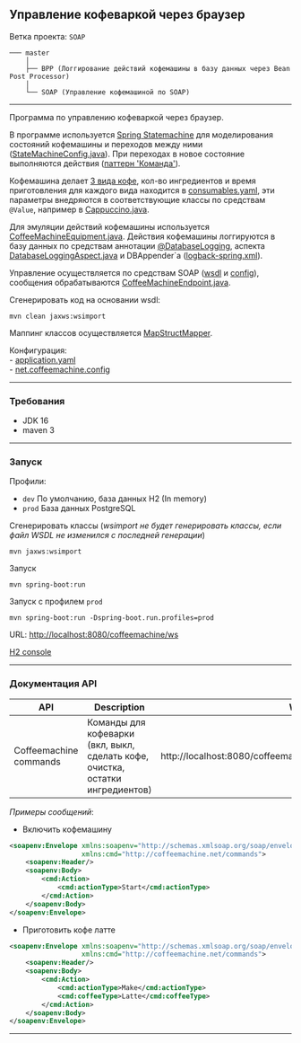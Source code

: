 Управление кофеваркой через браузер
-----------------------------------

Ветка проекта: `SOAP`
```shell
─── master    
    │
    ├── BPP (Логгирование действий кофемашины в базу данных через Bean Post Processor)
    │
    └── SOAP (Управление кофемашиной по SOAP)
```
___

Программа по управлению кофеваркой через браузер.

В программе используется [Spring Statemachine](https://docs.spring.io/spring-statemachine/docs/3.0.1/reference/) для 
моделирования состояний кофемашины и переходов между ними 
([StateMachineConfig.java](src/main/java/net/coffeemachine/config/StateMachineConfig.java)).
При переходах в новое состояние выполняются действия 
([паттерн 'Команда'](src/main/java/net/coffeemachine/service/statemachine/commands)).  

Кофемашина делает [3 вида кофе](src/main/java/net/coffeemachine/model/coffee/CoffeeType.java), кол-во ингредиентов и 
время приготовления для каждого вида находится в [consumables.yaml](src/main/resources/consumables.yaml), эти параметры 
внедряются в соответствующие классы по средствам `@Value`, например в [Cappuccino.java](src/main/java/net/coffeemachine/model/coffee/Cappuccino.java).

Для эмуляции действий кофемашины используется [CoffeeMachineEquipment.java](src/main/java/net/coffeemachine/service/CoffeeMachineEquipment.java).
Действия кофемашины логгируются в базу данных по средствам аннотации [@DatabaseLogging](src/main/java/net/coffeemachine/util/aspect/DatabaseLogging.java),
аспекта [DatabaseLoggingAspect.java](src/main/java/net/coffeemachine/util/aspect/DatabaseLoggingAspect.java) и 
DBAppender`а ([logback-spring.xml](src/main/resources/logback-spring.xml)).  

Управление осуществляется по средствам SOAP ([wsdl](src/main/resources/wsdl/commands.wsdl) и [config](src/main/java/net/coffeemachine/config/WebServiceConfig.java)), сообщения обрабатываются 
[CoffeeMachineEndpoint.java](src/main/java/net/coffeemachine/web/controller/CoffeeMachineEndpoint.java).  

Сгенерировать код на основании wsdl:
```shell
mvn clean jaxws:wsimport
```

Маппинг классов осуществляется [MapStructMapper](src/main/java/net/coffeemachine/util/mapper/MapStructMapper.java).

Конфигурация:  
    - [application.yaml](src/main/resources/application.yaml)  
    - [net.coffeemachine.config](src/main/java/net/coffeemachine/config)  

---

### Требования

- JDK 16
- maven 3

---

### Запуск

Профили:
    
- ```dev``` По умолчанию, база данных H2 (In memory)
- ```prod``` База данных PostgreSQL

Сгенерировать классы (_wsimport не будет генерировать классы, если файл WSDL не изменился с последней генерации_)
```shell
mvn jaxws:wsimport
```

Запуск
```shell
mvn spring-boot:run
```

Запуск с профилем ```prod```
```shell
mvn spring-boot:run -Dspring-boot.run.profiles=prod
```

URL: [http://localhost:8080/coffeemachine/ws](http://localhost:8080/coffeemachine/ws)

[H2 console](http://localhost:8080/coffeemachine/h2-console)

---

### Документация API

| API                     | Description                                                                     | WSDL                                                           |
|-------------------------|---------------------------------------------------------------------------------|----------------------------------------------------------------|
| Coffeemachine commands  | Команды для кофеварки (вкл, выкл, сделать кофе, очистка, остатки ингредиентов)  | http://localhost:8080/coffeemachine/ws/commandsDefinition.wsdl |

_*Примеры сообщений*_:

- Включить кофемашину
```xml
<soapenv:Envelope xmlns:soapenv="http://schemas.xmlsoap.org/soap/envelope/"
                  xmlns:cmd="http://coffeemachine.net/commands">
    <soapenv:Header/>
    <soapenv:Body>
        <cmd:Action>
            <cmd:actionType>Start</cmd:actionType>
        </cmd:Action>
    </soapenv:Body>
</soapenv:Envelope>
```
- Приготовить кофе латте
```xml
<soapenv:Envelope xmlns:soapenv="http://schemas.xmlsoap.org/soap/envelope/"
                  xmlns:cmd="http://coffeemachine.net/commands">
    <soapenv:Header/>
    <soapenv:Body>
        <cmd:Action>
            <cmd:actionType>Make</cmd:actionType>
            <cmd:coffeeType>Latte</cmd:coffeeType>
        </cmd:Action>
    </soapenv:Body>
</soapenv:Envelope>
```
---